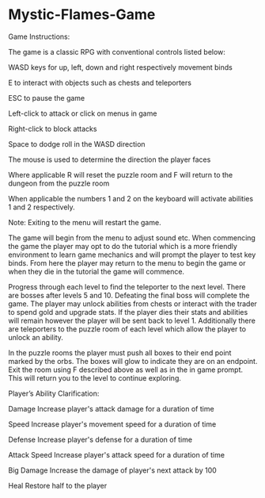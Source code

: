 # Mystic-Flames-Game

Game Instructions:

The game is a classic RPG with conventional controls listed below:

WASD keys for up, left, down and right respectively movement binds

E to interact with objects such as chests and teleporters

ESC to pause the game

Left-click to attack or click on menus in game

Right-click to block attacks

Space to dodge roll in the WASD direction

The mouse is used to determine the direction the player faces

Where applicable R will reset the puzzle room and F will return to the dungeon from the puzzle room

When applicable the numbers 1 and 2 on the keyboard will activate abilities 1 and 2 respectively.

Note: Exiting to the menu will restart the game.

The game will begin from the menu to adjust sound etc. When commencing the game the player may opt to do the tutorial which is a more friendly environment to learn game mechanics and will prompt the player to test key binds. From here the player may return to the menu to begin the game or when they die in the tutorial the game will commence.

Progress through each level to find the teleporter to the next level. There are bosses after levels 5 and 10. Defeating the final boss will complete the game. The player may unlock abilities from chests or interact with the trader to spend gold and upgrade stats. If the player dies their stats and abilities will remain however the player will be sent back to level 1. Additionally there are teleporters to the puzzle room of each level which allow the player to unlock an ability.

In the puzzle rooms the player must push all boxes to their end point marked by the orbs. The boxes will glow to indicate they are on an endpoint. Exit the room using F described above as well as in the in game prompt. This will return you to the level to continue exploring.

Player’s Ability Clarification:

Damage Increase player's attack damage for a duration of time

Speed Increase player's movement speed for a duration of time

Defense Increase player's defense for a duration of time

Attack Speed Increase player's attack speed for a duration of time

Big Damage Increase the damage of player's next attack by 100

Heal Restore half to the player
